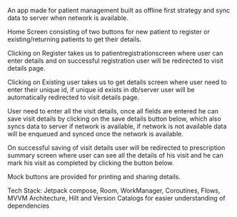 An app made for patient management built as offline first strategy and sync data to server when network is available.

Home Screen consisting of two buttons for new patient to register or existing/returning patients to get their details.

Clicking on Register takes us to patientregistrationscreen where user can enter details and on successful registration user will be redirected to visit details page.

Clicking on Existing user takes us to get details screen where user need to enter their unique id, if unique id exists in db/server user will be automatically redirected to visit details page.

User need to enter all the visit details, once all fields are entered he can save visit details by clicking on the save details button below, which also syncs data to server if network is available,
if network is not available data will be enqueued and synced once the network is available.

On successful saving of visit details user will be redirected to prescription summary screen where user can see all the details of his visit and he can mark his visit as completed by clicking the 
button below.

Mock buttons are provided for printing and sharing details.


Tech Stack:
Jetpack compose,
Room,
WorkManager,
Coroutines,
Flows,
MVVM Architecture,
Hilt and Version Catalogs for easier understanding of dependencies
